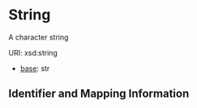 # String

A character string

URI: xsd:string

* [base](https://w3id.org/linkml/base): str






## Identifier and Mapping Information






